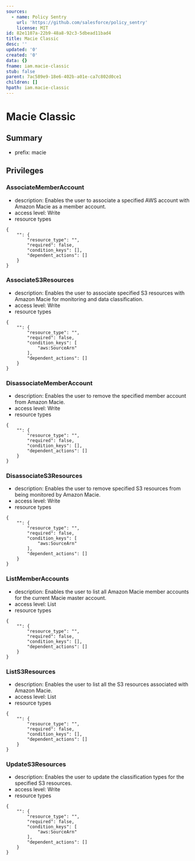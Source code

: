 ```yaml
---
sources:
  - name: Policy Sentry
    url: 'https://github.com/salesforce/policy_sentry'
    license: MIT
id: 82e1107a-22b9-48a8-92c3-5dbead11bad4
title: Macie Classic
desc: ''
updated: '0'
created: '0'
data: {}
fname: iam.macie-classic
stub: false
parent: 7ac589e9-18e6-402b-a01e-ca7c802d0ce1
children: []
hpath: iam.macie-classic
---
```

# Macie Classic

## Summary

- prefix: macie

## Privileges

### AssociateMemberAccount

- description: Enables the user to associate a specified AWS account with Amazon Macie as a member account.
- access level: Write
- resource types

```
{
    "": {
        "resource_type": "",
        "required": false,
        "condition_keys": [],
        "dependent_actions": []
    }
}
```

### AssociateS3Resources

- description: Enables the user to associate specified S3 resources with Amazon Macie for monitoring and data classification.
- access level: Write
- resource types

```
{
    "": {
        "resource_type": "",
        "required": false,
        "condition_keys": [
            "aws:SourceArn"
        ],
        "dependent_actions": []
    }
}
```

### DisassociateMemberAccount

- description: Enables the user to remove the specified member account from Amazon Macie.
- access level: Write
- resource types

```
{
    "": {
        "resource_type": "",
        "required": false,
        "condition_keys": [],
        "dependent_actions": []
    }
}
```

### DisassociateS3Resources

- description: Enables the user to remove specified S3 resources from being monitored by Amazon Macie.
- access level: Write
- resource types

```
{
    "": {
        "resource_type": "",
        "required": false,
        "condition_keys": [
            "aws:SourceArn"
        ],
        "dependent_actions": []
    }
}
```

### ListMemberAccounts

- description: Enables the user to list all Amazon Macie member accounts for the current Macie master account.
- access level: List
- resource types

```
{
    "": {
        "resource_type": "",
        "required": false,
        "condition_keys": [],
        "dependent_actions": []
    }
}
```

### ListS3Resources

- description: Enables the user to list all the S3 resources associated with Amazon Macie.
- access level: List
- resource types

```
{
    "": {
        "resource_type": "",
        "required": false,
        "condition_keys": [],
        "dependent_actions": []
    }
}
```

### UpdateS3Resources

- description: Enables the user to update the classification types for the specified S3 resources.
- access level: Write
- resource types

```
{
    "": {
        "resource_type": "",
        "required": false,
        "condition_keys": [
            "aws:SourceArn"
        ],
        "dependent_actions": []
    }
}
```
